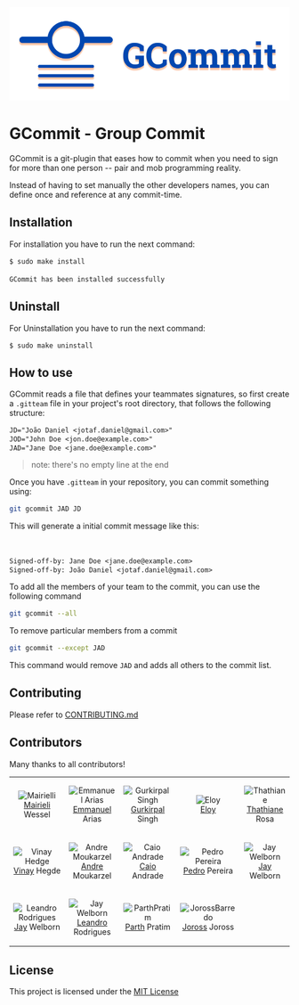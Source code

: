 ![GCommit](GCommitLogo.png)


# GCommit - Group Commit

GCommit is a git-plugin that eases how to commit when you need to sign for
more than one person -- pair and mob programming reality.

Instead of having to set manually the other developers names, you can define
once and reference at any commit-time.

## Installation
For installation you have to run the next command:

```
$ sudo make install

GCommit has been installed successfully
```

## Uninstall
For Uninstallation you have to run the next command:

```
$ sudo make uninstall
```


## How to use

GCommit reads a file that defines your teammates signatures, so first create
a `.gitteam` file in your project's root directory, that follows the following
structure:

```plain
JD="João Daniel <jotaf.daniel@gmail.com>"
JOD="John Doe <jon.doe@example.com>"
JAD="Jane Doe <jane.doe@example.com>"
```

> note: there's no empty line at the end

Once you have `.gitteam` in your repository, you can commit something using:

```bash
git gcommit JAD JD
```

This will generate a initial commit message like this:

```plain


Signed-off-by: Jane Doe <jane.doe@example.com>
Signed-off-by: João Daniel <jotaf.daniel@gmail.com>
```


To add all the members of your team to the commit, you can use the following command

```bash
git gcommit --all
```

To remove particular members from a commit 

```bash
git gcommit --except JAD
```

This command would remove ```JAD``` and adds all others to the commit list.


## Contributing

Please refer to [CONTRIBUTING.md][1]


## Contributors

Many thanks to all contributors!

| | | | | |
|-|-|-|-|-|
|<p align="center"><img src="https://avatars3.githubusercontent.com/u/5549736?s=200&v=4"  alt="Mairielli" /><br />[Mairieli][mairieli] Wessel</p>|<p align="center"><img src="https://avatars2.githubusercontent.com/u/7605307?s=200&v=4"  alt="Emmanuel Arias"/><br />[Emmanuel][eamanu] Arias</p>|<p align="center"><img src="https://avatars2.githubusercontent.com/u/12171804?s=100&v=4" alt="Gurkirpal Singh" width="200"/><br />[Gurkirpal][gpalsingh] Singh </p>|<p align="center"><img src="https://avatars2.githubusercontent.com/u/3865119?s=200&v=4"  alt="Eloy"/><br />[Eloy][ehx]</p>|<p align="center"><img src="https://avatars0.githubusercontent.com/u/3801092?s=200&v=4"  alt="Thathiane"/><br />[Thathiane][thatiane] Rosa</p>|
|<p align="center"><img src="https://avatars3.githubusercontent.com/u/8609211?s=200&v=4"  alt="Vinay Hedge"/><br />[Vinay][hegde5] Hegde</p>|<p align="center"><img src="https://avatars3.githubusercontent.com/u/17693231?s=200&v=4" alt="Andre Moukarzel"/><br />[Andre][Detril] Moukarzel</p>|<p align="center"><img src="https://avatars3.githubusercontent.com/u/27254325?s=200&v=4" alt="Caio Andrade"/><br />[Caio][CaioA] Andrade</p>|<p align="center"><img src="https://avatars2.githubusercontent.com/u/7110169?s=200&v=4"  alt="Pedro Pereira"/><br />[Pedro][pedro823] Pereira </p>|<p align="center"><img src="https://avatars1.githubusercontent.com/u/20888363?s=200&v=4" alt="Jay Welborn"/><br />[Jay][JayWelborn] Welborn </p>|
|<p align="center"><img src="https://avatars1.githubusercontent.com/u/39068024?s=460&v=4" alt="Leandro Rodrigues" width="200"/><br />[Jay][JayWelborn] Welborn </p>|<p align="center"><img src="https://avatars1.githubusercontent.com/u/20888363?s=200&v=4" alt="Jay Welborn"/><br />[Leandro][Leandrigues] Rodrigues</p>|<p align="center"><img src="https://avatars1.githubusercontent.com/u/30770796?s=460&v=4"  alt="ParthPratim" width="200"/><br />[Parth][ParthPratim] Pratim </p>|<p align="center"><img src="https://avatars1.githubusercontent.com/u/5351077?s=460&v=4"  alt="JorossBarredo" width="200"/><br />[Joross][iamjoross] Joross </p>| |



## License



This project is licensed under the [MIT License][2]



[1]: https://github.com/jooaodanieel/GCommit/blob/master/CONTRIBUTING.md
[2]: https://opensource.org/licenses/MIT


[mairieli]: https://github.com/mairieli
[eamanu]: https://github.com/eamanu
[gpalsingh]: https://github.com/gpalsingh
[ehx]: https://github.com/ehx
[thatiane]: https://github.com/thatiane
[hegde5]: https://github.com/hegde5
[Detril]: https://github.com/Detril
[CaioA]: https://github.com/CanTulio
[pedro823]: https://github.com/pedro823
[JayWelborn]:https://github.com/JayWelborn
[Leandrigues]:https://github.com/Leandrigues
[ParthPratim]:https://github.com/ParthPratim
[iamjoross]:https://github.com/iamjoross

